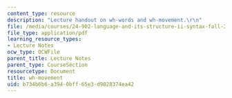 ```yaml
---
content_type: resource
description: "Lecture handout on wh-words and wh-movement.\r\n"
file: /media/courses/24-902-language-and-its-structure-ii-syntax-fall-2003/b734b6b6a3940bff65e3d9028374ea42_1117_handout_1.pdf
file_type: application/pdf
learning_resource_types:
- Lecture Notes
ocw_type: OCWFile
parent_title: Lecture Notes
parent_type: CourseSection
resourcetype: Document
title: wh-movement
uid: b734b6b6-a394-0bff-65e3-d9028374ea42
---
```

